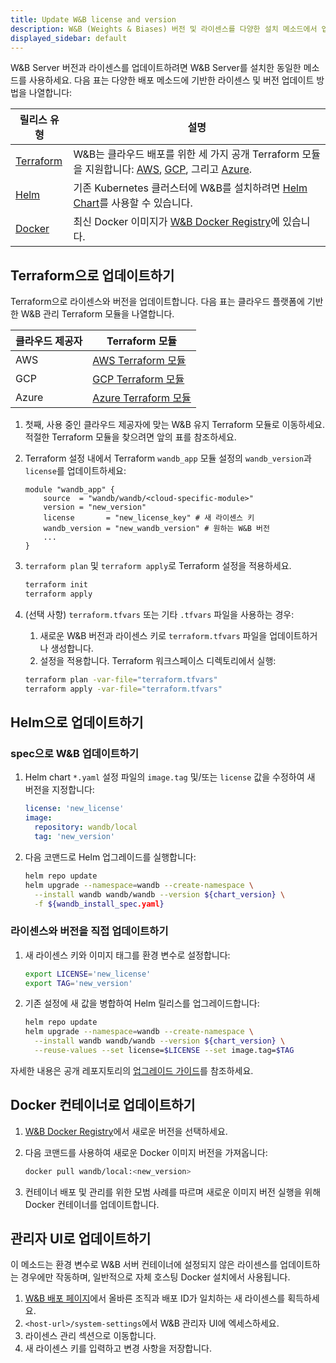 ```yaml
---
title: Update W&B license and version
description: W&B (Weights & Biases) 버전 및 라이센스를 다양한 설치 메소드에서 업데이트하는 가이드.
displayed_sidebar: default
---
```


W&B Server 버전과 라이센스를 업데이트하려면 W&B Server를 설치한 동일한 메소드를 사용하세요. 다음 표는 다양한 배포 메소드에 기반한 라이센스 및 버전 업데이트 방법을 나열합니다:

| 릴리스 유형    | 설명         |
| ---------------- | ------------------ |
| [Terraform](#update-with-terraform) | W&B는 클라우드 배포를 위한 세 가지 공개 Terraform 모듈을 지원합니다: [AWS](https://registry.terraform.io/modules/wandb/wandb/aws/latest), [GCP](https://registry.terraform.io/modules/wandb/wandb/google/latest), 그리고 [Azure](https://registry.terraform.io/modules/wandb/wandb/azurerm/latest). |
| [Helm](#update-with-helm)              | 기존 Kubernetes 클러스터에 W&B를 설치하려면 [Helm Chart](https://github.com/wandb/helm-charts)를 사용할 수 있습니다. |
| [Docker](#update-with-docker-container)     | 최신 Docker 이미지가 [W&B Docker Registry](https://hub.docker.com/r/wandb/local/tags)에 있습니다. |

## Terraform으로 업데이트하기

Terraform으로 라이센스와 버전을 업데이트합니다. 다음 표는 클라우드 플랫폼에 기반한 W&B 관리 Terraform 모듈을 나열합니다.

|클라우드 제공자| Terraform 모듈|
|-----|-----|
|AWS|[AWS Terraform 모듈](https://registry.terraform.io/modules/wandb/wandb/aws/latest)|
|GCP|[GCP Terraform 모듈](https://registry.terraform.io/modules/wandb/wandb/google/latest)|
|Azure|[Azure Terraform 모듈](https://registry.terraform.io/modules/wandb/wandb/azurerm/latest)|

1. 첫째, 사용 중인 클라우드 제공자에 맞는 W&B 유지 Terraform 모듈로 이동하세요. 적절한 Terraform 모듈을 찾으려면 앞의 표를 참조하세요.
2. Terraform 설정 내에서 Terraform `wandb_app` 모듈 설정의 `wandb_version`과 `license`를 업데이트하세요:

   ```hcl
   module "wandb_app" {
       source  = "wandb/wandb/<cloud-specific-module>"
       version = "new_version"
       license       = "new_license_key" # 새 라이센스 키
       wandb_version = "new_wandb_version" # 원하는 W&B 버전
       ...
   }
   ```
3. `terraform plan` 및 `terraform apply`로 Terraform 설정을 적용하세요.
   ```bash
   terraform init
   terraform apply
   ```

4. (선택 사항) `terraform.tfvars` 또는 기타 `.tfvars` 파일을 사용하는 경우:
   1. 새로운 W&B 버전과 라이센스 키로 `terraform.tfvars` 파일을 업데이트하거나 생성합니다.
   2. 설정을 적용합니다. Terraform 워크스페이스 디렉토리에서 실행:  
   ```bash
   terraform plan -var-file="terraform.tfvars"
   terraform apply -var-file="terraform.tfvars"
   ```

## Helm으로 업데이트하기

### spec으로 W&B 업데이트하기

1. Helm chart `*.yaml` 설정 파일의 `image.tag` 및/또는 `license` 값을 수정하여 새 버전을 지정합니다:

   ```yaml
   license: 'new_license'
   image:
     repository: wandb/local
     tag: 'new_version'
   ```

2. 다음 코맨드로 Helm 업그레이드를 실행합니다:

   ```bash
   helm repo update
   helm upgrade --namespace=wandb --create-namespace \
     --install wandb wandb/wandb --version ${chart_version} \
     -f ${wandb_install_spec.yaml}
   ```

### 라이센스와 버전을 직접 업데이트하기

1. 새 라이센스 키와 이미지 태그를 환경 변수로 설정합니다:

   ```bash
   export LICENSE='new_license'
   export TAG='new_version'
   ```

2. 기존 설정에 새 값을 병합하여 Helm 릴리스를 업그레이드합니다:

   ```bash
   helm repo update
   helm upgrade --namespace=wandb --create-namespace \
     --install wandb wandb/wandb --version ${chart_version} \
     --reuse-values --set license=$LICENSE --set image.tag=$TAG
   ```

자세한 내용은 공개 레포지토리의 [업그레이드 가이드](https://github.com/wandb/helm-charts/blob/main/UPGRADE.md)를 참조하세요.

## Docker 컨테이너로 업데이트하기

1. [W&B Docker Registry](https://hub.docker.com/r/wandb/local/tags)에서 새로운 버전을 선택하세요.
2. 다음 코맨드를 사용하여 새로운 Docker 이미지 버전을 가져옵니다:

   ```bash
   docker pull wandb/local:<new_version>
   ```

3. 컨테이너 배포 및 관리를 위한 모범 사례를 따르며 새로운 이미지 버전 실행을 위해 Docker 컨테이너를 업데이트합니다.

## 관리자 UI로 업데이트하기

이 메소드는 환경 변수로 W&B 서버 컨테이너에 설정되지 않은 라이센스를 업데이트하는 경우에만 작동하며, 일반적으로 자체 호스팅 Docker 설치에서 사용됩니다.

1. [W&B 배포 페이지](https://deploy.wandb.ai/)에서 올바른 조직과 배포 ID가 일치하는 새 라이센스를 획득하세요.
2. `<host-url>/system-settings`에서 W&B 관리자 UI에 엑세스하세요.
3. 라이센스 관리 섹션으로 이동합니다.
4. 새 라이센스 키를 입력하고 변경 사항을 저장합니다.
